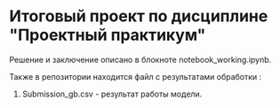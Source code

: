 # Итоговый проект по дисциплине "Проектный практикум"
Решение и заключение описано в блокноте notebook_working.ipynb.


Также в репозитории находится файл с результатами обработки :
1. Submission_gb.csv - результат работы модели.
